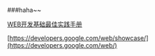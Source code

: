 ###haha~~

[WEB开发基础最佳实践手册](http://wf.uisdc.com/cn/)

[https://developers.google.com/web/showcase/](https://developers.google.com/web/)

